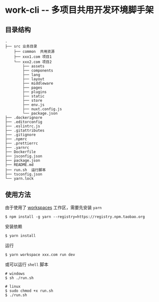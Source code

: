 # work-cli -- 多项目共用开发环境脚手架

## 目录结构

```
.
├── src 业务目录
    ├── common  共用资源
    ├── xxx1.com 项目1
    └── xxx2.com 项目2
        ├── assets
        ├── components
        ├── lang
        ├── layout
        ├── middleware
        ├── pages
        ├── plugins
        ├── static
        ├── store
        ├── env.js
        ├── nuxt.config.js
        └── package.json
├── .dockerignore
├── .editorconfig
├── .eslintrc.js
├── .gitattributes
├── .gitignore
├── .npmrc
├── .prettierrc
├── .yarnrc
├── Dockerfile
├── jsconfig.json
├── package.json
├── README.md
├── run.sh  运行脚本
├── tsconfig.json
└── yarn.lock
```

## 使用方法
由于使用了 [workspaces](https://classic.yarnpkg.com/zh-Hans/docs/workspaces/) 工作区，需要先安装 `yarn`
```
$ npm install -g yarn --registry=https://registry.npm.taobao.org
```

安装依赖
```
$ yarn install
```

运行
```
$ yarn workspace xxx.com run dev
```

或可以运行 `shell` 脚本
```
# windows
$ sh ./run.sh

# linux
$ sudo chmod +x run.sh
$ ./run.sh
```